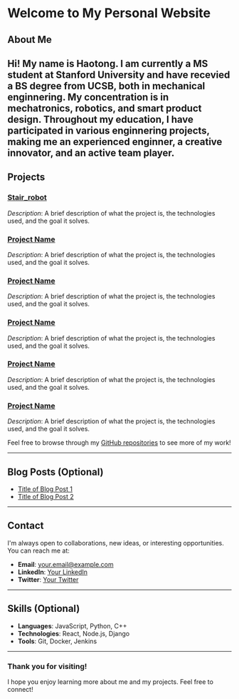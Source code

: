 <link rel="stylesheet" type="text/css" href="assets/styles.css">

# Welcome to My Personal Website


## About Me
Hi! My name is Haotong. I am currently a MS student at Stanford University and have recevied a BS degree from UCSB, both in mechanical enginnering. My concentration is in mechatronics, robotics, and smart product design. Throughout my education, I have participated in various enginnering projects, making me an experienced enginner, a creative innovator, and an active team player.
---

## Projects

### [Stair_robot](stair_robot/index.md)
*Description*: A brief description of what the project is, the technologies used, and the goal it solves.

### [Project Name](https://github.com/yourusername/project-repo)
*Description*: A brief description of what the project is, the technologies used, and the goal it solves.

### [Project Name](https://github.com/yourusername/project-repo)
*Description*: A brief description of what the project is, the technologies used, and the goal it solves.

### [Project Name](https://github.com/yourusername/project-repo)
*Description*: A brief description of what the project is, the technologies used, and the goal it solves.

### [Project Name](https://github.com/yourusername/project-repo)
*Description*: A brief description of what the project is, the technologies used, and the goal it solves.

### [Project Name](https://github.com/yourusername/project-repo)
*Description*: A brief description of what the project is, the technologies used, and the goal it solves.



Feel free to browse through my [GitHub repositories](https://github.com/yourusername) to see more of my work!

---

## Blog Posts (Optional)
- [Title of Blog Post 1](https://link-to-blog-post.com)
- [Title of Blog Post 2](https://link-to-blog-post.com)

---

## Contact
I'm always open to collaborations, new ideas, or interesting opportunities. You can reach me at:
- **Email**: [your.email@example.com](mailto:your.email@example.com)
- **LinkedIn**: [Your LinkedIn](https://www.linkedin.com/in/yourusername)
- **Twitter**: [Your Twitter](https://twitter.com/yourusername)

---

## Skills (Optional)
- **Languages**: JavaScript, Python, C++
- **Technologies**: React, Node.js, Django
- **Tools**: Git, Docker, Jenkins

---

### Thank you for visiting!
I hope you enjoy learning more about me and my projects. Feel free to connect!

